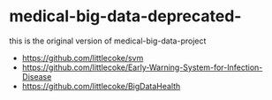 # medical-big-data-deprecated-
this is the original version of medical-big-data-project

- https://github.com/littlecoke/svm
- https://github.com/littlecoke/Early-Warning-System-for-Infection-Disease
- https://github.com/littlecoke/BigDataHealth
